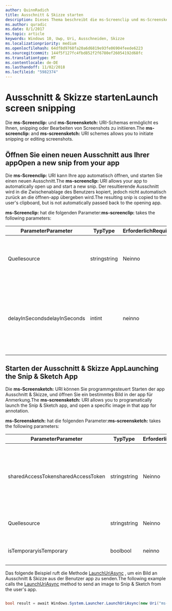 ```yaml
---
author: QuinnRadich
title: Ausschnitt & Skizze starten
description: Dieses Thema beschreibt die ms-Screenclip und ms-Screensketch URI-Schemas. Ihre app kann diese URI-Schemas zum Starten der app Ausschnitt & Skizze oder einen neuen Ausschnitt Öffnen verwenden.
ms.author: quradic
ms.date: 8/1/2017
ms.topic: article
keywords: Windows 10, Uwp, Uri, Ausschneiden, Skizze
ms.localizationpriority: medium
ms.openlocfilehash: 64df8d9768fa20a6d6819e93fe06904feede6223
ms.sourcegitcommit: 144f5f127fc4fbd852f2f6780ef26054192d68fc
ms.translationtype: MT
ms.contentlocale: de-DE
ms.lasthandoff: 11/02/2018
ms.locfileid: "5982374"
---
```

# <a name="launch-screen-snipping"></a><span data-ttu-id="e9c56-105">Ausschnitt & Skizze starten</span><span class="sxs-lookup"><span data-stu-id="e9c56-105">Launch screen snipping</span></span>

<span data-ttu-id="e9c56-106">Die **ms-Screenclip:** und **ms-Screensketch:** URI-Schemas ermöglicht es Ihnen, snipping oder Bearbeiten von Screenshots zu initiieren.</span><span class="sxs-lookup"><span data-stu-id="e9c56-106">The **ms-screenclip:** and **ms-screensketch:** URI schemes allows you to initiate snipping or editing screenshots.</span></span>

## <a name="open-a-new-snip-from-your-app"></a><span data-ttu-id="e9c56-107">Öffnen Sie einen neuen Ausschnitt aus Ihrer app</span><span class="sxs-lookup"><span data-stu-id="e9c56-107">Open a new snip from your app</span></span>

<span data-ttu-id="e9c56-108">Die **ms-Screenclip:** URI kann Ihre app automatisch öffnen, und starten Sie einen neuen Ausschnitt.</span><span class="sxs-lookup"><span data-stu-id="e9c56-108">The **ms-screenclip:** URI allows your app to automatically open up and start a new snip.</span></span> <span data-ttu-id="e9c56-109">Der resultierende Ausschnitt wird in die Zwischenablage des Benutzers kopiert, jedoch nicht automatisch zurück an die öffnen-app übergeben wird.</span><span class="sxs-lookup"><span data-stu-id="e9c56-109">The resulting snip is copied to the user's clipboard, but is not automatically passed back to the opening app.</span></span>

<span data-ttu-id="e9c56-110">**ms-Screenclip:** hat die folgenden Parameter:</span><span class="sxs-lookup"><span data-stu-id="e9c56-110">**ms-screenclip:** takes the following parameters:</span></span>

| <span data-ttu-id="e9c56-111">Parameter</span><span class="sxs-lookup"><span data-stu-id="e9c56-111">Parameter</span></span> | <span data-ttu-id="e9c56-112">Typ</span><span class="sxs-lookup"><span data-stu-id="e9c56-112">Type</span></span> | <span data-ttu-id="e9c56-113">Erforderlich</span><span class="sxs-lookup"><span data-stu-id="e9c56-113">Required</span></span> | <span data-ttu-id="e9c56-114">Beschreibung</span><span class="sxs-lookup"><span data-stu-id="e9c56-114">Description</span></span> |
| --- | --- | --- | --- |
| <span data-ttu-id="e9c56-115">Quelle</span><span class="sxs-lookup"><span data-stu-id="e9c56-115">source</span></span> | <span data-ttu-id="e9c56-116">string</span><span class="sxs-lookup"><span data-stu-id="e9c56-116">string</span></span> | <span data-ttu-id="e9c56-117">Nein</span><span class="sxs-lookup"><span data-stu-id="e9c56-117">no</span></span> | <span data-ttu-id="e9c56-118">Eine formfreie Zeichenfolge, die Quelle anzugeben, die den URI gestartet.</span><span class="sxs-lookup"><span data-stu-id="e9c56-118">A freeform string to indicate the source that launched the URI.</span></span> |
| <span data-ttu-id="e9c56-119">delayInSeconds</span><span class="sxs-lookup"><span data-stu-id="e9c56-119">delayInSeconds</span></span> | <span data-ttu-id="e9c56-120">int</span><span class="sxs-lookup"><span data-stu-id="e9c56-120">int</span></span> | <span data-ttu-id="e9c56-121">nein</span><span class="sxs-lookup"><span data-stu-id="e9c56-121">no</span></span> | <span data-ttu-id="e9c56-122">Eine ganze Zahl von 1 bis zu 30.</span><span class="sxs-lookup"><span data-stu-id="e9c56-122">An integer value, from 1 to 30.</span></span> <span data-ttu-id="e9c56-123">Gibt die Verzögerung in vollständige Sekunden zwischen der URI-Aufruf und wann snipping beginnt.</span><span class="sxs-lookup"><span data-stu-id="e9c56-123">Specifies the delay, in full seconds, between the URI call and when snipping begins.</span></span> |

## <a name="launching-the-snip--sketch-app"></a><span data-ttu-id="e9c56-124">Starten der Ausschnitt & Skizze App</span><span class="sxs-lookup"><span data-stu-id="e9c56-124">Launching the Snip & Sketch App</span></span>

<span data-ttu-id="e9c56-125">Die **ms-Screensketch:** URI können Sie programmgesteuert Starten der app Ausschnitt & Skizze, und öffnen Sie ein bestimmtes Bild in der app für Anmerkung.</span><span class="sxs-lookup"><span data-stu-id="e9c56-125">The **ms-screensketch:** URI allows you to programatically launch the Snip & Sketch app, and open a specific image in that app for annotation.</span></span>

<span data-ttu-id="e9c56-126">**ms-Screensketch:** hat die folgenden Parameter:</span><span class="sxs-lookup"><span data-stu-id="e9c56-126">**ms-screensketch:** takes the following parameters:</span></span>

| <span data-ttu-id="e9c56-127">Parameter</span><span class="sxs-lookup"><span data-stu-id="e9c56-127">Parameter</span></span> | <span data-ttu-id="e9c56-128">Typ</span><span class="sxs-lookup"><span data-stu-id="e9c56-128">Type</span></span> | <span data-ttu-id="e9c56-129">Erforderlich</span><span class="sxs-lookup"><span data-stu-id="e9c56-129">Required</span></span> | <span data-ttu-id="e9c56-130">Beschreibung</span><span class="sxs-lookup"><span data-stu-id="e9c56-130">Description</span></span> |
| --- | --- | --- | --- |
| <span data-ttu-id="e9c56-131">sharedAccessToken</span><span class="sxs-lookup"><span data-stu-id="e9c56-131">sharedAccessToken</span></span> | <span data-ttu-id="e9c56-132">string</span><span class="sxs-lookup"><span data-stu-id="e9c56-132">string</span></span> | <span data-ttu-id="e9c56-133">Nein</span><span class="sxs-lookup"><span data-stu-id="e9c56-133">no</span></span> | <span data-ttu-id="e9c56-134">Ein Token, identifizieren die Datei in der app Ausschnitt & Skizze geöffnet.</span><span class="sxs-lookup"><span data-stu-id="e9c56-134">A token identifying the file to open in the Snip & Sketch app.</span></span> <span data-ttu-id="e9c56-135">Aus [SharedStorageAccessManager.AddFile](https://docs.microsoft.com/uwp/api/windows.applicationmodel.datatransfer.sharedstorageaccessmanager.addfile)abgerufen werden.</span><span class="sxs-lookup"><span data-stu-id="e9c56-135">Retrieved from [SharedStorageAccessManager.AddFile](https://docs.microsoft.com/uwp/api/windows.applicationmodel.datatransfer.sharedstorageaccessmanager.addfile).</span></span> <span data-ttu-id="e9c56-136">Wenn dieser Parameter ausgelassen wird, wird die app ohne Öffnen der Datei gestartet werden.</span><span class="sxs-lookup"><span data-stu-id="e9c56-136">If this parameter is omitted, the app will be launched without a file open.</span></span> |
| <span data-ttu-id="e9c56-137">Quelle</span><span class="sxs-lookup"><span data-stu-id="e9c56-137">source</span></span> | <span data-ttu-id="e9c56-138">string</span><span class="sxs-lookup"><span data-stu-id="e9c56-138">string</span></span> | <span data-ttu-id="e9c56-139">Nein</span><span class="sxs-lookup"><span data-stu-id="e9c56-139">no</span></span> | <span data-ttu-id="e9c56-140">Eine formfreie Zeichenfolge, die Quelle anzugeben, die den URI gestartet.</span><span class="sxs-lookup"><span data-stu-id="e9c56-140">A freeform string to indicate the source that launched the URI.</span></span> |
| <span data-ttu-id="e9c56-141">isTemporary</span><span class="sxs-lookup"><span data-stu-id="e9c56-141">isTemporary</span></span> | <span data-ttu-id="e9c56-142">bool</span><span class="sxs-lookup"><span data-stu-id="e9c56-142">bool</span></span> | <span data-ttu-id="e9c56-143">nein</span><span class="sxs-lookup"><span data-stu-id="e9c56-143">no</span></span> | <span data-ttu-id="e9c56-144">Wenn Satz auf "true", Bildschirmskizzen versucht, die Datei zu löschen, nachdem sie geöffnet.</span><span class="sxs-lookup"><span data-stu-id="e9c56-144">If set to True, Screen Sketch will try to delete the file after opening it.</span></span> |

<span data-ttu-id="e9c56-145">Das folgende Beispiel ruft die Methode [LaunchUriAsync](https://docs.microsoft.com/uwp/api/Windows.System.Launcher#Windows_System_Launcher_LaunchUriAsync_Windows_Foundation_Uri_) , um ein Bild an Ausschnitt & Skizze aus der Benutzer app zu senden.</span><span class="sxs-lookup"><span data-stu-id="e9c56-145">The following example calls the [LaunchUriAsync](https://docs.microsoft.com/uwp/api/Windows.System.Launcher#Windows_System_Launcher_LaunchUriAsync_Windows_Foundation_Uri_) method to send an image to Snip & Sketch from the user's app.</span></span>

```csharp

bool result = await Windows.System.Launcher.LaunchUriAsync(new Uri("ms-screensketch:edit?source=MyApp&isTemporary=false&sharedAccessToken=2C37ADDA-B054-40B5-8B38-11CED1E1A2D"));

```